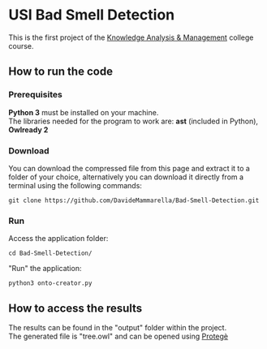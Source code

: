 # USI Bad Smell Detection
This is the first project of the [Knowledge Analysis & Management](https://search.usi.ch/en/courses/35263581/knowledge-analysis-management) college course. <br>

## How to run the code

### Prerequisites
**Python 3** must be installed on your machine. <br>
The libraries needed for the program to work are: **ast** (included in Python), **Owlready 2**

### Download
You can download the compressed file from this page and extract 
it to a folder of your choice, alternatively you can download it directly 
from a terminal using the following commands:

```
git clone https://github.com/DavideMammarella/Bad-Smell-Detection.git
```

### Run
Access the application folder:
```
cd Bad-Smell-Detection/
```
"Run" the application:
```
python3 onto-creator.py
```

## How to access the results
The results can be found in the "output" folder within the project. <br>
The generated file is "tree.owl" and can be opened using [Protegè](https://protege.stanford.edu)

